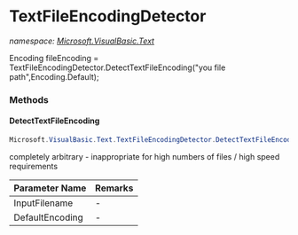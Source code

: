 ﻿# TextFileEncodingDetector
_namespace: [Microsoft.VisualBasic.Text](./index.md)_

Encoding fileEncoding = TextFileEncodingDetector.DetectTextFileEncoding("you file path",Encoding.Default);



### Methods

#### DetectTextFileEncoding
```csharp
Microsoft.VisualBasic.Text.TextFileEncodingDetector.DetectTextFileEncoding(System.String,System.Text.Encoding)
```
completely arbitrary - inappropriate for high numbers of files / high speed requirements

|Parameter Name|Remarks|
|--------------|-------|
|InputFilename|-|
|DefaultEncoding|-|



